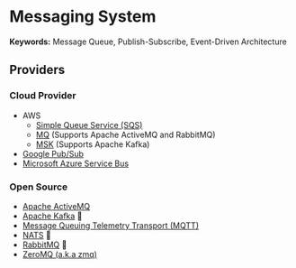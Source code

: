 # Messaging System

**Keywords:** Message Queue, Publish-Subscribe, Event-Driven Architecture

## Providers

### Cloud Provider

- AWS
  - [Simple Queue Service (SQS)](/aws/services/sqs.md)
  - [MQ](/aws/services/mq.md) (Supports Apache ActiveMQ and RabbitMQ)
  - [MSK](/aws/services/msk.md) (Supports Apache Kafka)
- [Google Pub/Sub](https://cloud.google.com/pubsub)
- [Microsoft Azure Service Bus](/azure/services/service-bus.md)

### Open Source

- [Apache ActiveMQ](/apache/activemq.md)
- [Apache Kafka](/apache/kafka.md) 🌟
- [Message Queuing Telemetry Transport (MQTT)](/mqtt.md)
- [NATS](/nats.md) 🌟
- [RabbitMQ](/rabbitmq/README.md) 🌟
- [ZeroMQ (a.k.a zmq)](/zeromq.md)

<!--
- [ElasticMQ](/elasticmq.md)
- Redis
-->
